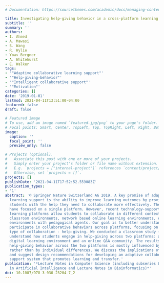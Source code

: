 ```yaml
---
# Documentation: https://sourcethemes.com/academic/docs/managing-content/

title: Investigating help-giving behavior in a cross-platform learning environment
subtitle: ''
summary: ''
authors:
- I. Ahmed
- A. Mawasi
- S. Wang
- R. Wylie
- Yoav Bergner
- A. Whitehurst
- E. Walker
tags:
- '"Adaptive collaborative learning support"'
- '"Help-giving-behavior"'
- '"Intelligent collaborative support"'
- '"Motivation"'
categories: []
date: '2019-01-01'
lastmod: 2021-04-11T13:51:00-04:00
featured: false
draft: false

# Featured image
# To use, add an image named `featured.jpg/png` to your page's folder.
# Focal points: Smart, Center, TopLeft, Top, TopRight, Left, Right, BottomLeft, Bottom, BottomRight.
image:
  caption: ''
  focal_point: ''
  preview_only: false

# Projects (optional).
#   Associate this post with one or more of your projects.
#   Simply enter your project's folder or file name without extension.
#   E.g. `projects = ["internal-project"]` references `content/project/deep-learning/index.md`.
#   Otherwise, set `projects = []`.
projects: []
publishDate: '2021-04-11T17:52:52.559083Z'
publication_types:
- '1'
abstract: '© Springer Nature Switzerland AG 2019. A key promise of adaptive collaborative
  learning support is the ability to improve learning outcomes by providing individual
  students with the help they need to collaborate more effectively. These systems
  have focused on a single platform. However, recent technology-supported collaborative
  learning platforms allow students to collaborate in different contexts: computer-supported
  classroom environments, network based online learning environments, or virtual learning
  environments with pedagogical agents. Our goal is to better understand how students
  participate in collaborative behaviors across platforms, focusing on a specific
  type of collaboration - help-giving. We conducted a classroom study (N = 20) to
  understand how students engage in help-giving across two platforms: an interactive
  digital learning environment and an online Q&A community. The results indicate that
  help-giving behavior across the two platforms is mostly influenced by the context
  rather than by individual differences. We discuss the implications of the results
  and suggest design recommendations for developing an adaptive collaborative learning
  support system that promotes learning and transfer.'
publication: '*Lecture Notes in Computer Science (including subseries Lecture Notes
  in Artificial Intelligence and Lecture Notes in Bioinformatics)*'
doi: 10.1007/978-3-030-23204-7_2
---
```

